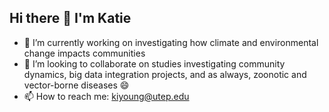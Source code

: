 ## Hi there 👋 I'm Katie

- 🔭 I’m currently working on investigating how climate and environmental change impacts communities
- 👯 I’m looking to collaborate on studies investigating community dynamics, big data integration projects, and as always, zoonotic and vector-borne diseases 😄
- 📫 How to reach me: kiyoung@utep.edu


<!--
**Kiy761/Kiy761** is a ✨ _special_ ✨ repository because its `README.md` (this file) appears on your GitHub profile.

Here are some ideas to get you started:

- 🔭 I’m currently working on ...
- 🌱 I’m currently learning ...
- 👯 I’m looking to collaborate on ...
- 🤔 I’m looking for help with ...
- 💬 Ask me about ...
- 📫 How to reach me: ...
- 😄 Pronouns: ...
- ⚡ Fun fact: ...
-->
